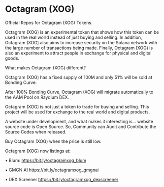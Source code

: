 # Octagram (XOG)
Official Repos for Octagram (XOG) Tokens.

Octagram (XOG) is an experimental token that shows how this token can be used in the real world instead of just buying and selling. In addition, Octagram (XOG) also aims to increase security on the Solana network with the large number of transactions being made. Finally, Octagram (XOG) is also an experiment to attract people in exchange for physical and digital goods.

What makes Octagram (XOG) different?

Octagram (XOG) has a fixed supply of 100M and only 51% will be sold at Bonding Curve. 

After 100% Bonding Curve, Octagram (XOG) will migrate automatically to the AAM Pool on Raydium DEX. 

Octagram (XOG) is not just a token to trade for buying and selling. This project will be used for exchange to the real world and digital products. 

A website under development, and what makes it interesting is... website source code is Open Source. So, Community can Audit and Contribute the Source Codes when released. 

Buy Octagram (XOG) when the price is still low. 

Octagram (XOG) now listings at: 

• Blum:
https://bit.ly/octagramxog_blum

• GMGN AI
https://bit.ly/octagramxog_gmgnai

• DEX Screener
https://bit.ly/octagramxog_dexscreener
